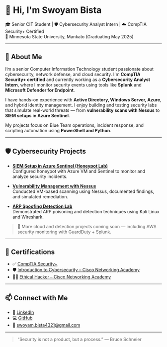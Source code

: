 # 👋 Hi, I'm Swoyam Bista

🎓 Senior CIT Student | 🛡️ Cybersecurity Analyst Intern | ☁️ CompTIA Security+ Certified  
📍 Minnesota State University, Mankato (Graduating May 2025)

---

## 🧠 About Me

I’m a senior Computer Information Technology student passionate about cybersecurity, network defense, and cloud security. I'm **CompTIA Security+ certified** and currently working as a **Cybersecurity Analyst Intern**, where I monitor security events using tools like **Splunk** and **Microsoft Defender for Endpoint**.

I have hands-on experience with **Active Directory, Windows Server, Azure**, and hybrid identity management. I enjoy building and testing security labs that simulate real-world threats — from **vulnerability scans with Nessus** to **SIEM setups in Azure Sentinel**.

My projects focus on Blue Team operations, incident response, and scripting automation using **PowerShell and Python**.

---

## 🛡️ Cybersecurity Projects

- **[SIEM Setup in Azure Sentinel (Honeypot Lab)](https://github.com/Swoyam21/Sentinel_Lab-HoneyPot)**  
  Configured honeypot with Azure VM and Sentinel to monitor and analyze security incidents.

- **[Vulnerability Management with Nessus](https://github.com/Swoyam21/Vulnerability-Management-with-Nessus)**  
  Conducted VM-based scanning using Nessus, documented findings, and simulated remediation.

- **[ARP Spoofing Detection Lab](https://github.com/Swoyam21/arp-spoofing-mitm-lab)**  
  Demonstrated ARP poisoning and detection techniques using Kali Linux and Wireshark.

> 🧪 More cloud and detection projects coming soon — including AWS security monitoring with GuardDuty + Splunk.

---

## 🏅 Certifications

- ✅ [CompTIA Security+](https://www.credly.com/badges/b18e3423-7122-4b7a-810e-c1ef41fe836f/public_url)  
- 🛡️ [Introduction to Cybersecurity – Cisco Networking Academy](https://www.credly.com/badges/ca0a84fc-8b8e-4731-8fdf-28b6bae33c01)  
- 🕵️‍♂️ [Ethical Hacker – Cisco Networking Academy](https://www.credly.com/badges/f22014a6-8b89-4e8f-9fb1-89fd90335989)

---

## 📫 Connect with Me

- 🔗 [LinkedIn](https://www.linkedin.com/in/swoyam-bista/)
- 💻 [GitHub](https://github.com/Swoyam21)
- 📧 swoyam.bista4321@gmail.com

---

> “Security is not a product, but a process.” — Bruce Schneier
